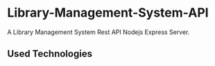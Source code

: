 # Library-Management-System-API
A Library Management System Rest API Nodejs Express Server.
## Used Technologies
